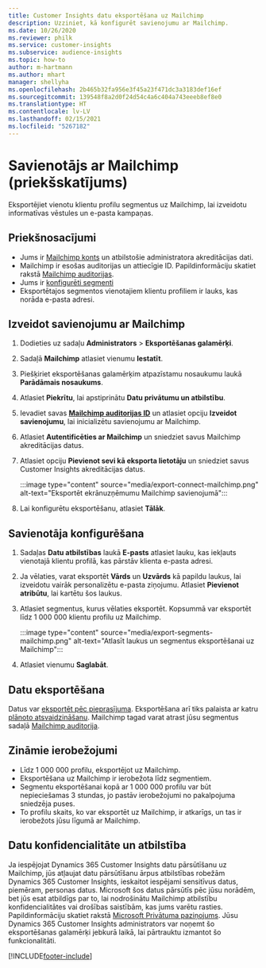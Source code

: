```yaml
---
title: Customer Insights datu eksportēšana uz Mailchimp
description: Uzziniet, kā konfigurēt savienojumu ar Mailchimp.
ms.date: 10/26/2020
ms.reviewer: philk
ms.service: customer-insights
ms.subservice: audience-insights
ms.topic: how-to
author: m-hartmann
ms.author: mhart
manager: shellyha
ms.openlocfilehash: 2b465b32fa956e3f45a23f471dc3a3183def16ef
ms.sourcegitcommit: 139548f8a2d0f24d54c4a6c404a743eeeb8ef8e0
ms.translationtype: HT
ms.contentlocale: lv-LV
ms.lasthandoff: 02/15/2021
ms.locfileid: "5267182"
---
```

# <a name="connector-for-mailchimp-preview"></a>Savienotājs ar Mailchimp (priekšskatījums)

Eksportējiet vienotu klientu profilu segmentus uz Mailchimp, lai izveidotu informatīvas vēstules un e-pasta kampaņas.

## <a name="prerequisites"></a>Priekšnosacījumi

-   Jums ir [Mailchimp konts](https://mailchimp.com/) un atbilstošie administratora akreditācijas dati.
-   Mailchimp ir esošas auditorijas un attiecīgie ID. Papildinformāciju skatiet rakstā [Mailchimp auditorijas](https://mailchimp.com/help/create-audience/).
-   Jums ir [konfigurēti segmenti](segments.md)
-   Eksportētajos segmentos vienotajiem klientu profiliem ir lauks, kas norāda e-pasta adresi.

## <a name="connect-to-mailchimp"></a>Izveidot savienojumu ar Mailchimp

1. Dodieties uz sadaļu **Administrators** > **Eksportēšanas galamērķi**.

1. Sadaļā **Mailchimp** atlasiet vienumu **Iestatīt**.

1. Piešķiriet eksportēšanas galamērķim atpazīstamu nosaukumu laukā **Parādāmais nosaukums**.

1. Atlasiet **Piekrītu**, lai apstiprinātu **Datu privātumu un atbilstību**.

1. Ievadiet savas **[Mailchimp auditorijas ID](https://mailchimp.com/help/find-audience-id/)** un atlasiet opciju **Izveidot savienojumu**, lai inicializētu savienojumu ar Mailchimp.

1. Atlasiet **Autentificēties ar Mailchimp** un sniedziet savus Mailchimp akreditācijas datus.

1. Atlasiet opciju **Pievienot sevi kā eksporta lietotāju** un sniedziet savus Customer Insights akreditācijas datus.

   :::image type="content" source="media/export-connect-mailchimp.png" alt-text="Eksportēt ekrānuzņēmumu Mailchimp savienojumā":::

1. Lai konfigurētu eksportēšanu, atlasiet **Tālāk**.

## <a name="configure-the-connector"></a>Savienotāja konfigurēšana

1. Sadaļas **Datu atbilstības** laukā **E-pasts** atlasiet lauku, kas iekļauts vienotajā klientu profilā, kas pārstāv klienta e-pasta adresi. 

1. Ja vēlaties, varat eksportēt **Vārds** un **Uzvārds** kā papildu laukus, lai izveidotu vairāk personalizētu e-pasta ziņojumu. Atlasiet **Pievienot atribūtu**, lai kartētu šos laukus.

1. Atlasiet segmentus, kurus vēlaties eksportēt. Kopsummā var eksportēt līdz 1 000 000 klientu profilu uz Mailchimp.

   :::image type="content" source="media/export-segments-mailchimp.png" alt-text="Atlasīt laukus un segmentus eksportēšanai uz Mailchimp":::

1. Atlasiet vienumu **Saglabāt**.

## <a name="export-the-data"></a>Datu eksportēšana

Datus var [eksportēt pēc pieprasījuma](export-destinations.md). Eksportēšana arī tiks palaista ar katru [plānoto atsvaidzināšanu](system.md#schedule-tab). Mailchimp tagad varat atrast jūsu segmentus sadaļā [Mailchimp auditorija](https://mailchimp.com/help/create-audience/).

## <a name="known-limitations"></a>Zināmie ierobežojumi

- Līdz 1 000 000 profilu, eksportējot uz Mailchimp.
- Eksportēšana uz Mailchimp ir ierobežota līdz segmentiem.
- Segmentu eksportēšanai kopā ar 1 000 000 profilu var būt nepieciešamas 3 stundas, jo pastāv ierobežojumi no pakalpojuma sniedzēja puses. 
- To profilu skaits, ko var eksportēt uz Mailchimp, ir atkarīgs, un tas ir ierobežots jūsu līgumā ar Mailchimp.

## <a name="data-privacy-and-compliance"></a>Datu konfidencialitāte un atbilstība

Ja iespējojat Dynamics 365 Customer Insights datu pārsūtīšanu uz Mailchimp, jūs atļaujat datu pārsūtīšanu ārpus atbilstības robežām Dynamics 365 Customer Insights, ieskaitot iespējami sensitīvus datus, piemēram, personas datus. Microsoft šos datus pārsūtīs pēc jūsu norādēm, bet jūs esat atbildīgs par to, lai nodrošinātu Mailchimp atbilstību konfidencialitātes vai drošības saistībām, kas jums varētu rasties. Papildinformāciju skatiet rakstā [Microsoft Privātuma paziņojums](https://go.microsoft.com/fwlink/?linkid=396732).
Jūsu Dynamics 365 Customer Insights administrators var noņemt šo eksportēšanas galamērķi jebkurā laikā, lai pārtrauktu izmantot šo funkcionalitāti.


[!INCLUDE[footer-include](../includes/footer-banner.md)]